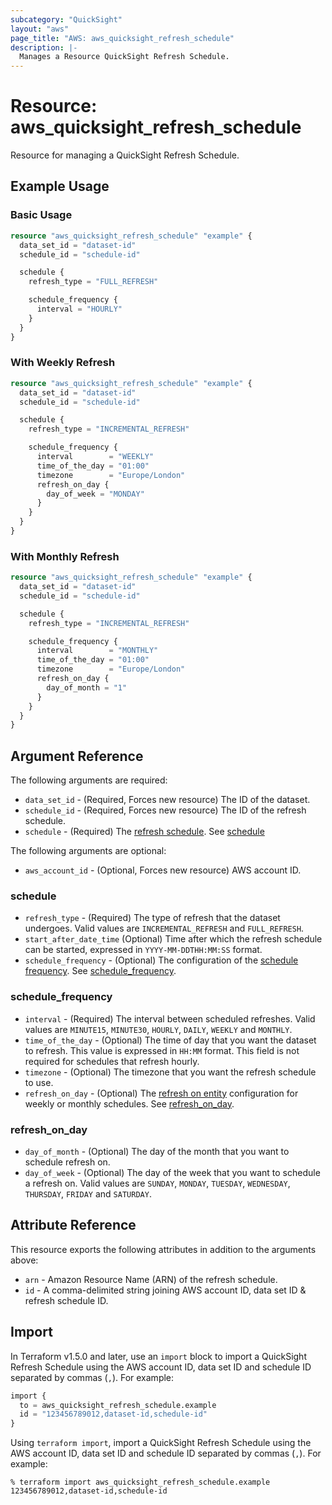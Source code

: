 ```yaml
---
subcategory: "QuickSight"
layout: "aws"
page_title: "AWS: aws_quicksight_refresh_schedule"
description: |-
  Manages a Resource QuickSight Refresh Schedule.
---
```


# Resource: aws_quicksight_refresh_schedule

Resource for managing a QuickSight Refresh Schedule.

## Example Usage

### Basic Usage

```terraform
resource "aws_quicksight_refresh_schedule" "example" {
  data_set_id = "dataset-id"
  schedule_id = "schedule-id"

  schedule {
    refresh_type = "FULL_REFRESH"

    schedule_frequency {
      interval = "HOURLY"
    }
  }
}
```

### With Weekly Refresh

```terraform
resource "aws_quicksight_refresh_schedule" "example" {
  data_set_id = "dataset-id"
  schedule_id = "schedule-id"

  schedule {
    refresh_type = "INCREMENTAL_REFRESH"

    schedule_frequency {
      interval        = "WEEKLY"
      time_of_the_day = "01:00"
      timezone        = "Europe/London"
      refresh_on_day {
        day_of_week = "MONDAY"
      }
    }
  }
}
```

### With Monthly Refresh

```terraform
resource "aws_quicksight_refresh_schedule" "example" {
  data_set_id = "dataset-id"
  schedule_id = "schedule-id"

  schedule {
    refresh_type = "INCREMENTAL_REFRESH"

    schedule_frequency {
      interval        = "MONTHLY"
      time_of_the_day = "01:00"
      timezone        = "Europe/London"
      refresh_on_day {
        day_of_month = "1"
      }
    }
  }
}
```

## Argument Reference

The following arguments are required:

* `data_set_id` - (Required, Forces new resource) The ID of the dataset.
* `schedule_id` - (Required, Forces new resource) The ID of the refresh schedule.
* `schedule` - (Required) The [refresh schedule](https://docs.aws.amazon.com/quicksight/latest/APIReference/API_RefreshSchedule.html). See [schedule](#schedule)

The following arguments are optional:

* `aws_account_id` - (Optional, Forces new resource) AWS account ID.

### schedule

* `refresh_type` - (Required) The type of refresh that the dataset undergoes. Valid values are `INCREMENTAL_REFRESH` and `FULL_REFRESH`.
* `start_after_date_time` (Optional) Time after which the refresh schedule can be started, expressed in `YYYY-MM-DDTHH:MM:SS` format.
* `schedule_frequency` - (Optional) The configuration of the [schedule frequency](https://docs.aws.amazon.com/quicksight/latest/APIReference/API_RefreshFrequency.html). See [schedule_frequency](#schedule_frequency).

### schedule_frequency

* `interval` - (Required) The interval between scheduled refreshes. Valid values are `MINUTE15`, `MINUTE30`, `HOURLY`, `DAILY`, `WEEKLY` and `MONTHLY`.
* `time_of_the_day` - (Optional) The time of day that you want the dataset to refresh. This value is expressed in `HH:MM` format. This field is not required for schedules that refresh hourly.
* `timezone` - (Optional) The timezone that you want the refresh schedule to use.
* `refresh_on_day` - (Optional) The [refresh on entity](https://docs.aws.amazon.com/quicksight/latest/APIReference/API_ScheduleRefreshOnEntity.html) configuration for weekly or monthly schedules. See [refresh_on_day](#refresh_on_day).

### refresh_on_day

* `day_of_month` - (Optional) The day of the month that you want to schedule refresh on.
* `day_of_week` - (Optional) The day of the week that you want to schedule a refresh on. Valid values are `SUNDAY`, `MONDAY`, `TUESDAY`, `WEDNESDAY`, `THURSDAY`, `FRIDAY` and `SATURDAY`.

## Attribute Reference

This resource exports the following attributes in addition to the arguments above:

* `arn` - Amazon Resource Name (ARN) of the refresh schedule.
* `id` - A comma-delimited string joining AWS account ID, data set ID & refresh schedule ID.

## Import

In Terraform v1.5.0 and later, use an `import` block to import a QuickSight Refresh Schedule using the AWS account ID, data set ID and schedule ID separated by commas (`,`). For example:

```terraform
import {
  to = aws_quicksight_refresh_schedule.example
  id = "123456789012,dataset-id,schedule-id"
}
```

Using `terraform import`, import a QuickSight Refresh Schedule using the AWS account ID, data set ID and schedule ID separated by commas (`,`). For example:

```console
% terraform import aws_quicksight_refresh_schedule.example 123456789012,dataset-id,schedule-id
```

